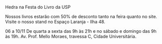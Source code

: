Hedra na Festa do Livro da USP

Nossos livros estarão com 50% de desconto tanto na feira quanto no site. 
Visite o nosso stand no Espaço Laranja - Ilha 48.

06 a 10/11
De quarta a sexta das 9h às 21h e no sábado e domingo das 9h às 19h.
Av. Prof. Mello Moraes, travessa C, Cidade Universitária.

